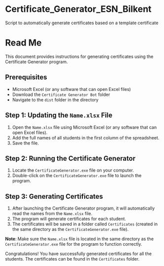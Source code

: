 # Certificate_Generator_ESN_Bilkent
Script to automatically generate certificates based on a template certificate

# Read Me

This document provides instructions for generating certificates using the Certificate Generator program.

## Prerequisites

- Microsoft Excel (or any software that can open Excel files)
- Download the `Certificate Generator Bot` folder
- Navigate to the `dist` folder in the directory

## Step 1: Updating the `Name.xlsx` File

1. Open the `Name.xlsx` file using Microsoft Excel (or any software that can open Excel files).
2. Add the full names of all students in the first column of the spreadsheet.
3. Save the file.

## Step 2: Running the Certificate Generator

1. Locate the `CertificateGenerator.exe` file on your computer.
2. Double-click on the `CertificateGenerator.exe` file to launch the program.

## Step 3: Generating Certificates

1. After launching the Certificate Generator program, it will automatically read the names from the `Name.xlsx` file.
2. The program will generate certificates for each student.
3. The certificates will be saved in a folder called `Certificates` (created in the same directory as the `CertificateGenerator.exe` file).

**Note**: Make sure the `Name.xlsx` file is located in the same directory as the `CertificateGenerator.exe` file for the program to function correctly.

Congratulations! You have successfully generated certificates for all the students. The certificates can be found in the `Certificates` folder.
